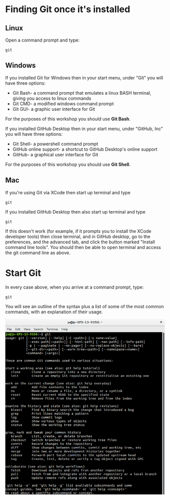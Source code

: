 # Finding Git once it's installed

## Linux

Open a command prompt and type:

	git


## Windows

If you installed Git for Windows then in your start menu, under "Git" you will have three options:

 * Git Bash- a command prompt that emulates a linux BASH terminal, giving you access to linux commands
 * Git CMD- a modified windows command prompt
 * Git GUI- a graphic user interface for Git

For the purposes of this workshop you should use **Git Bash**.

If you installed GitHub Desktop then in your start menu, under "GitHub, Inc" you will have three options:

 * Git Shell- a powershell command prompt
 * GitHub online support- a shortcut to GitHub Desktop's online support
 * GitHub- a graphical user interface for Git

For the purposes of this workshop you should use **Git Shell**.

## Mac

If you're using Git via XCode then start up terminal and type

	git

If you installed GitHub Desktop then also start up terminal and type

	git

If this doesn't work (for example, if it prompts you to install the XCode developer tools) then close terminal, and in GitHub desktop, go to the preferences, and the advanced tab, and click the button marked "Install command line tools". You should then be able to open terminal and access the git command line as above.

# Start Git

In every case above, when you arrive at a command prompt, type:

	git

You will see an outline of the syntax plus a list of some of the most common commands, with an explanation of their usage.

![Git CLI](../images/git_cli.png)


